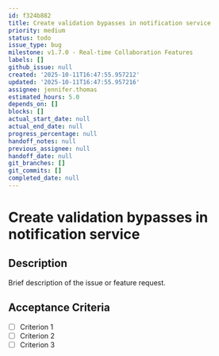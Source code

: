 ```yaml
---
id: f324b882
title: Create validation bypasses in notification service
priority: medium
status: todo
issue_type: bug
milestone: v1.7.0 - Real-time Collaboration Features
labels: []
github_issue: null
created: '2025-10-11T16:47:55.957212'
updated: '2025-10-11T16:47:55.957216'
assignee: jennifer.thomas
estimated_hours: 5.0
depends_on: []
blocks: []
actual_start_date: null
actual_end_date: null
progress_percentage: null
handoff_notes: null
previous_assignee: null
handoff_date: null
git_branches: []
git_commits: []
completed_date: null
---
```


# Create validation bypasses in notification service

## Description

Brief description of the issue or feature request.

## Acceptance Criteria

- [ ] Criterion 1
- [ ] Criterion 2
- [ ] Criterion 3